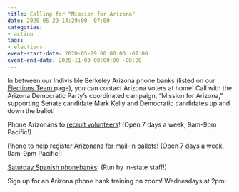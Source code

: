 ```yaml
---
title: Calling for "Mission for Arizona"
date: 2020-05-29 14:29:00 -07:00
categories:
- action
tags:
- elections
event-start-date: 2020-05-29 00:00:00 -07:00
event-end-date: 2020-11-03 00:00:00 -08:00
---
```


In between our Indivisible Berkeley Arizona phone banks (listed on our [Elections Team ](https://indivisibleberkeley.org/team/elections)page), you can contact Arizona voters at home!  Call with the Arizona Democratic Party’s coordinated campaign, “Mission for Arizona,” supporting Senate candidate Mark Kelly and Democratic candidates up and down the ballot! 

Phone Arizonans to [recruit volunteers](https://docs.google.com/document/d/1PWHGb55jcbwTDUOuVVRVNnaiMaXu565XP4qPMtcxfuk/edit)! (Open 7 days a week, 9am-9pm Pacific!)

Phone to [help register Arizonans for mail-in ballots](https://docs.google.com/document/d/13VB7HZLhCTNY9S7WcN6UGTcWfLyYQ96LYpz7VwMYFuM/edit)! (Open 7 days a week, 9am-9pm Pacific!)

[Saturday Spanish phonebanks](https://www.mobilize.us/missionforaz/event/272889/)! (Run by in-state staff!) 

Sign up for an Arizona phone bank training on zoom! Wednesdays at 2pm:  